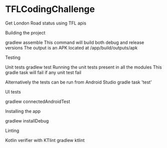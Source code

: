 # TFLCodingChallenge
Get London Road status using TFL apis

Building the project

gradlew assemble
This command will build both debug and release versions
The output is an APK located at /app/build/outputs/apk

Testing

Unit tests
gradlew test
Running the unit tests present in all the modules
This gradle task will fail if any unit test fail

Alternatively the tests can be run from Android Studio gradle task 'test'

UI tests

gradlew connectedAndroidTest

Installing the app

gradlew installDebug

Linting

Kotlin verifier with KTlint
gradlew ktlint